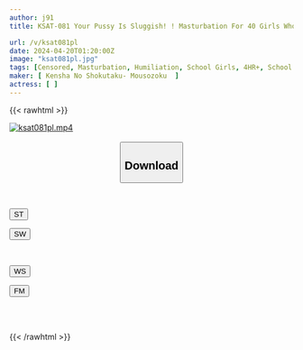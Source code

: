 ```yaml
---
author: j91
title: KSAT-081 Your Pussy Is Sluggish! ! Masturbation For 40 Girls Who Just Learned To Take Selfies With Their Fingers

url: /v/ksat081pl
date: 2024-04-20T01:20:00Z
image: "ksat081pl.jpg"
tags: [Censored, Masturbation, Humiliation, School Girls, 4HR+, School Uniform, Close Up	]
maker: [ Kensha No Shokutaku- Mousozoku  ]
actress: [ ]
---
```



{{< rawhtml >}}

<div class="video" data-videoid="RqbgR7WQaxtdP2R">
    <a href="javascript:;">
        <img src="/v/ksat081pl/ksat081pl.jpg" width="WIDTH" height="HEIGHT" alt="ksat081pl.mp4" loading="lazy">
    </a>
</div>

<script type="text/javascript" src="https://j91.asia/asset/on-demand-st.js"></script>

<br>
  <link rel="stylesheet" href="https://j91.asia/asset/bs5.css">
  
  <center>
  <button class="btn btn-primary" type="button" data-bs-toggle="collapse" data-bs-target=".multi-collapse" aria-expanded="false" aria-controls="multiCollapseExample1 multiCollapseExample2"><h2>Download</h2></button></center>
</p>
<div class="row">
  <div class="col">
    <div class="collapse multi-collapse" id="multiCollapseExample1">
      <div class="card card-body">
	      	      <br>
<div class="buttons">  
<p><a href="https://streamtape.to/v/RqbgR7WQaxtdP2R" target="_blank"><button class="btn-hover color-3"><i class="fa fa-download"></i> ST</button></a></p>
<p><a href="https://asnwish.com/rmr0epbotaq3" target="_blank"><button class="btn-hover color-2"><i class="fa fa-download"></i> SW</button></a></p></div>
    </div>
  </div>
</div>
  <div class="col">
    <div class="collapse multi-collapse" id="multiCollapseExample2">
      <div class="card card-body">
	      <br>
<div class="buttons">
<p><a href="https://wolfstream.tv/5lba2qdieeuw"><button class="btn-hover color-9"><i class="fa fa-download"></i> WS</button></a></p>
<p><a href="https://filemoon.sx/d/i0asteovq19o"><button class="btn-hover color-8"><i class="fa fa-download"></i> FM</button></a></p></div>
<br><br>
      </div>
    </div>
  </div>
</div>

{{< /rawhtml >}}
